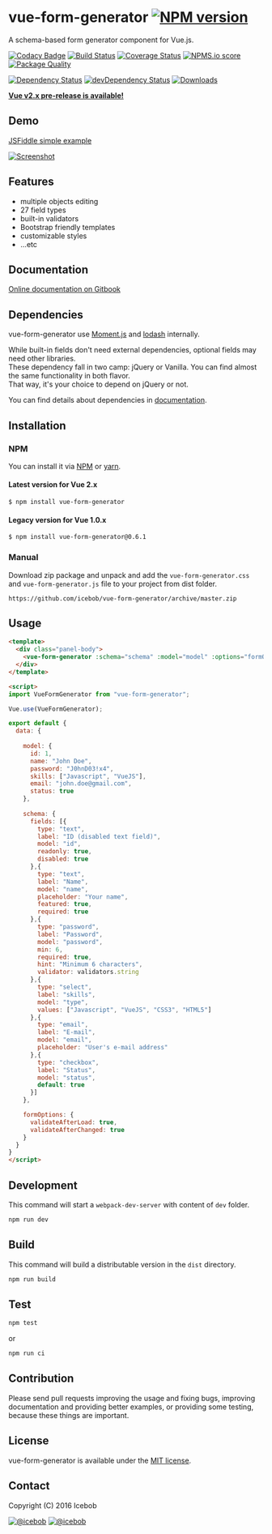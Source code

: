 # vue-form-generator [![NPM version](https://img.shields.io/npm/v/vue-form-generator.svg)](https://www.npmjs.com/package/vue-form-generator)
A schema-based form generator component for Vue.js.

[![Codacy Badge](https://api.codacy.com/project/badge/Grade/912039aa815e40de8315032519aa7e6c)](https://www.codacy.com/app/mereg-norbert/vue-form-generator?utm_source=github.com&amp;utm_medium=referral&amp;utm_content=icebob/vue-form-generator&amp;utm_campaign=Badge_Grade)
[![Build Status](https://travis-ci.org/icebob/vue-form-generator.svg?branch=master)](https://travis-ci.org/icebob/vue-form-generator)
[![Coverage Status](https://coveralls.io/repos/github/icebob/vue-form-generator/badge.svg?branch=master)](https://coveralls.io/github/icebob/vue-form-generator?branch=master)
[![NPMS.io score](https://badges.npms.io/vue-form-generator.svg)]()
[![Package Quality](http://npm.packagequality.com/shield/vue-form-generator.svg)](http://packagequality.com/#?package=vue-form-generator)

[![Dependency Status](https://david-dm.org/icebob/vue-form-generator.svg)](https://david-dm.org/icebob/vue-form-generator)
[![devDependency Status](https://david-dm.org/icebob/vue-form-generator/dev-status.svg)](https://david-dm.org/icebob/vue-form-generator#info=devDependencies)
[![Downloads](https://img.shields.io/npm/dt/vue-form-generator.svg)](https://www.npmjs.com/package/vue-form-generator)

[**Vue v2.x pre-release is available!**](https://github.com/icebob/vue-form-generator/releases)

## Demo
[JSFiddle simple example](https://jsfiddle.net/icebob/0mg1v81e/)

[![Screenshot](https://icebob.gitbooks.io/vueformgenerator/content/assets/vfg-example1.png)](https://jsfiddle.net/icebob/0mg1v81e/)

## Features
- multiple objects editing
- 27 field types
- built-in validators
- Bootstrap friendly templates
- customizable styles
- ...etc

## Documentation
[Online documentation on Gitbook](https://icebob.gitbooks.io/vueformgenerator/content/)

## Dependencies
vue-form-generator use [Moment.js](http://momentjs.com/) and [lodash](https://lodash.com/) internally.

While built-in fields don't need external dependencies, optional fields may need other libraries.  
These dependency fall in two camp: jQuery or Vanilla. You can find almost the same functionality in both flavor.  
That way, it's your choice to depend on jQuery or not.

You can find details about dependencies in [documentation](https://icebob.gitbooks.io/vueformgenerator/content/).

## Installation
### NPM
You can install it via [NPM](http://npmjs.org/) or [yarn](https://yarnpkg.com/).

#### Latest version for Vue 2.x
```
$ npm install vue-form-generator
```

#### Legacy version for Vue 1.0.x
```
$ npm install vue-form-generator@0.6.1
```

### Manual
Download zip package and unpack and add the `vue-form-generator.css` and `vue-form-generator.js` file to your project from dist folder.
```
https://github.com/icebob/vue-form-generator/archive/master.zip
```

## Usage
```html
<template>
  <div class="panel-body">
    <vue-form-generator :schema="schema" :model="model" :options="formOptions"></vue-form-generator>
  </div>
</template>

<script>
import VueFormGenerator from "vue-form-generator";

Vue.use(VueFormGenerator);

export default {
  data: {
  
    model: {             
      id: 1,
      name: "John Doe",
      password: "J0hnD03!x4",
      skills: ["Javascript", "VueJS"],
      email: "john.doe@gmail.com",
      status: true
    },
  
    schema: {
      fields: [{
        type: "text",
        label: "ID (disabled text field)",
        model: "id",
        readonly: true,         
        disabled: true
      },{
        type: "text",
        label: "Name",
        model: "name",
        placeholder: "Your name",
        featured: true,
        required: true
      },{
        type: "password",
        label: "Password",
        model: "password",
        min: 6,
        required: true,
        hint: "Minimum 6 characters",
        validator: validators.string
      },{
        type: "select",
        label: "skills",
        model: "type",      
        values: ["Javascript", "VueJS", "CSS3", "HTML5"]
      },{
        type: "email",
        label: "E-mail",
        model: "email",
        placeholder: "User's e-mail address"
      },{
        type: "checkbox",
        label: "Status",
        model: "status",
        default: true
      }]
    },

    formOptions: {
      validateAfterLoad: true,
      validateAfterChanged: true
    }
  }
}
</script>
```

## Development
This command will start a `webpack-dev-server` with content of `dev` folder.
```bash
npm run dev
```

## Build
This command will build a distributable version in the `dist` directory.
```bash
npm run build
```

## Test
```bash
npm test
```
or 
```bash
npm run ci
```

## Contribution
Please send pull requests improving the usage and fixing bugs, improving documentation and providing better examples, or providing some testing, because these things are important.

## License
vue-form-generator is available under the [MIT license](https://tldrlegal.com/license/mit-license).

## Contact

Copyright (C) 2016 Icebob

[![@icebob](https://img.shields.io/badge/github-icebob-green.svg)](https://github.com/icebob) [![@icebob](https://img.shields.io/badge/twitter-Icebobcsi-blue.svg)](https://twitter.com/Icebobcsi)
